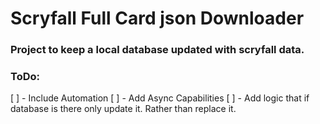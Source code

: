 # Scryfall Full Card json Downloader

### Project to keep a local database updated with scryfall data.

### ToDo:
[ ] - Include Automation
[ ] - Add Async Capabilities
[ ] - Add logic that if database is there only update it. Rather than replace it.